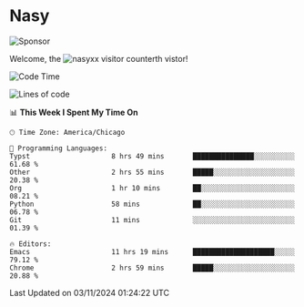 # Nasy

<!--
<p align="center">
<img height="200" src="https://github-readme-stats.vercel.app/api?username=nasyxx&count_private=true&show_icons=true&theme=dracula&include_all_commits=true"/>
<img height="200" src="https://github-readme-stats.vercel.app/api/top-langs/?username=nasyxx&theme=dracula&hide=html,jupyter+notebook&count_private=true&show_icons=true"/>
</p>

  
----------------
-->

![Sponsor](https://img.shields.io/static/v1.svg?label=Sponsor&message=%E2%9D%A4&logo=GitHub&style=flat&color=pink)
 
Welcome, the ![nasyxx visitor counter](https://count.getloli.com/get/@nasyxx?theme=rule34)th vistor!
 
<!--START_SECTION:waka-->
![Code Time](http://img.shields.io/badge/Code%20Time-4%2C715%20hrs%202%20mins-blue)

![Lines of code](https://img.shields.io/badge/From%20Hello%20World%20I%27ve%20Written-6.3%20million%20lines%20of%20code-blue)

📊 **This Week I Spent My Time On** 

```text
🕑︎ Time Zone: America/Chicago

💬 Programming Languages: 
Typst                    8 hrs 49 mins       ███████████████░░░░░░░░░░   61.68 % 
Other                    2 hrs 55 mins       █████░░░░░░░░░░░░░░░░░░░░   20.38 % 
Org                      1 hr 10 mins        ██░░░░░░░░░░░░░░░░░░░░░░░   08.21 % 
Python                   58 mins             ██░░░░░░░░░░░░░░░░░░░░░░░   06.78 % 
Git                      11 mins             ░░░░░░░░░░░░░░░░░░░░░░░░░   01.39 % 

🔥 Editors: 
Emacs                    11 hrs 19 mins      ████████████████████░░░░░   79.12 % 
Chrome                   2 hrs 59 mins       █████░░░░░░░░░░░░░░░░░░░░   20.88 % 
```


 Last Updated on 03/11/2024 01:24:22 UTC
<!--END_SECTION:waka-->

<!-- ![visitors](https://visitor-badge.laobi.icu/badge?page_id=nasyxx.nasyxx) -->
